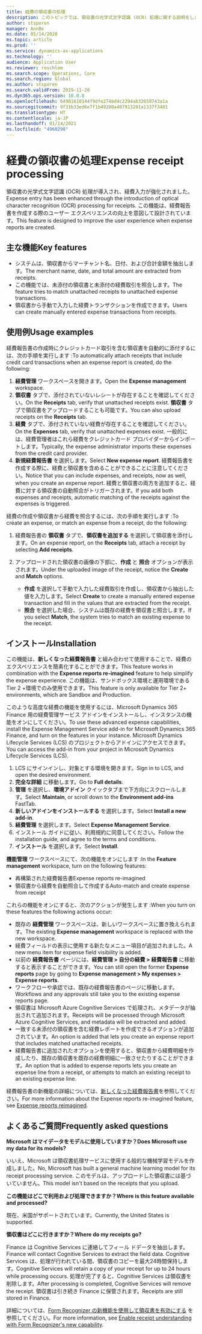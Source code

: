 ```yaml
---
title: 経費の領収書の処理
description: このトピックでは、領収書の光学式文字認識 (OCR) 処理に関する説明をします。 この機能は、Microsoft Dynamics 365 Finance で経費報告書を作成する際のユーザー エクスペリエンスの向上を意図して設計されています。
author: stsporen
manager: AnnBe
ms.date: 05/14/2020
ms.topic: article
ms.prod: ''
ms.service: dynamics-ax-applications
ms.technology: ''
audience: Application User
ms.reviewer: roschlom
ms.search.scope: Operations, Core
ms.search.region: Global
ms.author: stsporen
ms.search.validFrom: 2019-11-20
ms.dyn365.ops.version: 10.0.8
ms.openlocfilehash: 64901610144f9dfe274bd4c2294ab32659743a1a
ms.sourcegitcommit: 9f31b33ed6e7f1b49200a407913201a1337f3401
ms.translationtype: HT
ms.contentlocale: ja-JP
ms.lasthandoff: 01/14/2021
ms.locfileid: "4960298"
---
```

# <a name="expense-receipt-processing"></a><span data-ttu-id="d57ed-104">経費の領収書の処理</span><span class="sxs-lookup"><span data-stu-id="d57ed-104">Expense receipt processing</span></span>

<span data-ttu-id="d57ed-105">領収書の光学式文字認識 (OCR) 処理が導入され、経費入力が強化されました。</span><span class="sxs-lookup"><span data-stu-id="d57ed-105">Expense entry has been enhanced through the introduction of optical character recognition (OCR) processing for receipts.</span></span> <span data-ttu-id="d57ed-106">この機能は、経費報告書を作成する際のユーザー エクスペリエンスの向上を意図して設計されています。</span><span class="sxs-lookup"><span data-stu-id="d57ed-106">This feature is designed to improve the user experience when expense reports are created.</span></span>

## <a name="key-features"></a><span data-ttu-id="d57ed-107">主な機能</span><span class="sxs-lookup"><span data-stu-id="d57ed-107">Key features</span></span>

- <span data-ttu-id="d57ed-108">システムは、領収書からマーチャント名、日付、および合計金額を抽出します。</span><span class="sxs-lookup"><span data-stu-id="d57ed-108">The merchant name, date, and total amount are extracted from receipts.</span></span>
- <span data-ttu-id="d57ed-109">この機能では、未添付の領収書と未添付の経費取引を照合します。</span><span class="sxs-lookup"><span data-stu-id="d57ed-109">The feature tries to match unattached receipts to unattached expense transactions.</span></span>
- <span data-ttu-id="d57ed-110">領収書から手動で入力した経費トランザクションを作成できます。</span><span class="sxs-lookup"><span data-stu-id="d57ed-110">Users can create manually entered expense transactions from receipts.</span></span>

## <a name="usage-examples"></a><span data-ttu-id="d57ed-111">使用例</span><span class="sxs-lookup"><span data-stu-id="d57ed-111">Usage examples</span></span>

<span data-ttu-id="d57ed-112">経費報告書の作成時にクレジットカード取引を含む領収書を自動的に添付するには、次の手順を実行します :</span><span class="sxs-lookup"><span data-stu-id="d57ed-112">To automatically attach receipts that include credit card transactions when an expense report is created, do the following:</span></span>

  1. <span data-ttu-id="d57ed-113">**経費管理** ワークスペースを開きます。</span><span class="sxs-lookup"><span data-stu-id="d57ed-113">Open the **Expense management** workspace.</span></span>
  2. <span data-ttu-id="d57ed-114">**領収書** タブで、添付されていないレシートが存在することを確認してください。</span><span class="sxs-lookup"><span data-stu-id="d57ed-114">On the **Receipts** tab, verify that unattached receipts exist.</span></span> <span data-ttu-id="d57ed-115">**領収書** タブで領収書をアップロードすることも可能です。</span><span class="sxs-lookup"><span data-stu-id="d57ed-115">You can also upload receipts on the **Receipts** tab.</span></span>
  3. <span data-ttu-id="d57ed-116">**経費** タブで、添付されていない経費が存在することを確認してください。</span><span class="sxs-lookup"><span data-stu-id="d57ed-116">On the **Expenses** tab, verify that unattached expenses exist.</span></span> <span data-ttu-id="d57ed-117">一般的には、経費管理者はこれら経費をクレジットカード プロバイダーからインポートします。</span><span class="sxs-lookup"><span data-stu-id="d57ed-117">Typically, the expense administrator imports these expenses from the credit card provider.</span></span>
  4. <span data-ttu-id="d57ed-118">**新規経費報告書** を選択します。</span><span class="sxs-lookup"><span data-stu-id="d57ed-118">Select **New expense report**.</span></span> <span data-ttu-id="d57ed-119">経費報告書を作成する際に、経費と領収書を含めることができることに注意してください。</span><span class="sxs-lookup"><span data-stu-id="d57ed-119">Notice that you can include expenses, and receipts, now as well, when you create an expense report.</span></span> <span data-ttu-id="d57ed-120">経費と領収書の両方を追加すると、経費に対する領収書の自動照合がトリガーされます。</span><span class="sxs-lookup"><span data-stu-id="d57ed-120">If you add both expenses and receipts, automatic matching of the receipts against the expenses is triggered.</span></span>

<span data-ttu-id="d57ed-121">経費の作成や領収書から経費を照合するには、次の手順を実行します :</span><span class="sxs-lookup"><span data-stu-id="d57ed-121">To create an expense, or match an expense from a receipt, do the following:</span></span>

  1. <span data-ttu-id="d57ed-122">経費報告書の **領収書** タブで、**領収書を追加する** を選択して領収書を添付します。</span><span class="sxs-lookup"><span data-stu-id="d57ed-122">On an expense report, on the **Receipts** tab, attach a receipt by selecting **Add receipts**.</span></span>
  2. <span data-ttu-id="d57ed-123">アップロードされた領収書の画像の下部に、**作成** と **照合** オプションが表示されます。</span><span class="sxs-lookup"><span data-stu-id="d57ed-123">Under the uploaded image of the receipt, notice the **Create** and **Match** options.</span></span>

      - <span data-ttu-id="d57ed-124">**作成** を選択して手動で入力した経費取引を作成し、領収書から抽出した値を入力します。</span><span class="sxs-lookup"><span data-stu-id="d57ed-124">Select **Create** to create a manually entered expense transaction and fill in the values that are extracted from the receipt.</span></span>
      - <span data-ttu-id="d57ed-125">**照合** を選択した場合、システムは既存の経費を領収書と照合します。</span><span class="sxs-lookup"><span data-stu-id="d57ed-125">If you select **Match**, the system tries to match an existing expense to the receipt.</span></span>

## <a name="installation"></a><span data-ttu-id="d57ed-126">インストール</span><span class="sxs-lookup"><span data-stu-id="d57ed-126">Installation</span></span>

<span data-ttu-id="d57ed-127">この機能は、**新しくなった経費報告書** と組み合わせて使用することで、経費のエクスペリエンスを簡素化することができます。</span><span class="sxs-lookup"><span data-stu-id="d57ed-127">This feature works in combination with the **Expense reports re-imagined** feature to help simplify the expense experience.</span></span> <span data-ttu-id="d57ed-128">この機能は、サンドボックス環境と運用環境である Tier 2 +環境でのみ使用できます。</span><span class="sxs-lookup"><span data-stu-id="d57ed-128">This feature is only available for Tier 2+ environments, which are Sandbox and Production.</span></span>

<span data-ttu-id="d57ed-129">このような高度な経費の機能を使用するには、Microsoft Dynamics 365 Finance 用の経費管理サービス アドインをインストールし、インスタンスの機能をオンにしてください。</span><span class="sxs-lookup"><span data-stu-id="d57ed-129">To use these advanced expense capabilities, install the Expense Management Service add-in for Microsoft Dynamics 365 Finance, and turn on the features in your instance.</span></span> <span data-ttu-id="d57ed-130">Microsoft Dynamics Lifecycle Services (LCS) のプロジェクトからアドインにアクセスできます。</span><span class="sxs-lookup"><span data-stu-id="d57ed-130">You can access the add-in from your project in Microsoft Dynamics Lifecycle Services (LCS).</span></span>

1. <span data-ttu-id="d57ed-131">LCS にサインインし、対象とする環境を開きます。</span><span class="sxs-lookup"><span data-stu-id="d57ed-131">Sign in to LCS, and open the desired environment.</span></span>
2. <span data-ttu-id="d57ed-132">**完全な詳細** に移動します。</span><span class="sxs-lookup"><span data-stu-id="d57ed-132">Go to **Full details**.</span></span>
3. <span data-ttu-id="d57ed-133">**管理** を選択し、**環境アドイン** クイックタブまで下方向にスクロールします。</span><span class="sxs-lookup"><span data-stu-id="d57ed-133">Select **Maintain**, or scroll down to the **Environment add-ins** FastTab.</span></span>
4. <span data-ttu-id="d57ed-134">**新しいアドインをインストールする** を選択します。</span><span class="sxs-lookup"><span data-stu-id="d57ed-134">Select **Install a new add-in**.</span></span>
5. <span data-ttu-id="d57ed-135">**経費管理** を選択します。</span><span class="sxs-lookup"><span data-stu-id="d57ed-135">Select **Expense Management Service**.</span></span>
6. <span data-ttu-id="d57ed-136">インストール ガイドに従い、利用規約に同意してください。</span><span class="sxs-lookup"><span data-stu-id="d57ed-136">Follow the installation guide, and agree to the terms and conditions.</span></span>
7. <span data-ttu-id="d57ed-137">**インストール** を選択します。</span><span class="sxs-lookup"><span data-stu-id="d57ed-137">Select **Install**.</span></span>

<span data-ttu-id="d57ed-138">**機能管理** ワークスペースにて、次の機能をオンにします :</span><span class="sxs-lookup"><span data-stu-id="d57ed-138">In the **Feature management** workspace, turn on the following features:</span></span>

- <span data-ttu-id="d57ed-139">再構築された経費報告書</span><span class="sxs-lookup"><span data-stu-id="d57ed-139">Expense reports re-imagined</span></span>
- <span data-ttu-id="d57ed-140">領収書から経費を自動照合して作成する</span><span class="sxs-lookup"><span data-stu-id="d57ed-140">Auto-match and create expense from receipt</span></span>

<span data-ttu-id="d57ed-141">これらの機能をオンにすると、次のアクションが発生します :</span><span class="sxs-lookup"><span data-stu-id="d57ed-141">When you turn on these features the following actions occur:</span></span>

- <span data-ttu-id="d57ed-142">既存の **経費管理** ワークスペースは、新しいワークスペースに置き換えられます。</span><span class="sxs-lookup"><span data-stu-id="d57ed-142">The existing **Expense management** workspace is replaced with the new workspace.</span></span>
- <span data-ttu-id="d57ed-143">経費フィールドの表示に使用する新たなメニュー項目が追加されました。</span><span class="sxs-lookup"><span data-stu-id="d57ed-143">A new menu item for expense field visibility is added.</span></span>
- <span data-ttu-id="d57ed-144">以前の **経費報告書** ページには、**経費管理 > 自分の経費 > 経費報告書** に移動すると表示することができます。</span><span class="sxs-lookup"><span data-stu-id="d57ed-144">You can still open the former **Expense reports** page by going to **Expense management > My expenses > Expense reports**.</span></span>
- <span data-ttu-id="d57ed-145">ワークフローや承認では、既存の経費報告書のページに移動します。</span><span class="sxs-lookup"><span data-stu-id="d57ed-145">Workflows and any approvals still take you to the existing expense reports page.</span></span>
- <span data-ttu-id="d57ed-146">領収書は Microsoft Azure Cognitive Services で処理され、メタデータが抽出されて追加されます。</span><span class="sxs-lookup"><span data-stu-id="d57ed-146">Receipts will be processed through Microsoft Azure Cognitive Services, and metadata will be extracted and added.</span></span>
- <span data-ttu-id="d57ed-147">一致する未添付の領収書を含む経費レポートを作成できるオプションが追加されています。</span><span class="sxs-lookup"><span data-stu-id="d57ed-147">An option is added that lets you create an expense report that includes matched unattached receipts.</span></span>
- <span data-ttu-id="d57ed-148">経費報告書に追加されたオプションを使用すると、領収書から経費明細を作成したり、既存の領収書を既存の経費明細に一致させたりすることができます。</span><span class="sxs-lookup"><span data-stu-id="d57ed-148">An option that is added to expense reports lets you create an expense line from a receipt, or attempts to match an existing receipt to an existing expense line.</span></span>

<span data-ttu-id="d57ed-149">経費報告書の新機能の詳細については、[新しくなった経費報告書](ExpenseWorkspaceNew.md)を参照してください。</span><span class="sxs-lookup"><span data-stu-id="d57ed-149">For more information about the Expense reports re-imagined feature, see [Expense reports reimagined](ExpenseWorkspaceNew.md).</span></span>

## <a name="frequently-asked-questions"></a><span data-ttu-id="d57ed-150">よくあるご質問</span><span class="sxs-lookup"><span data-stu-id="d57ed-150">Frequently asked questions</span></span>

<span data-ttu-id="d57ed-151">**Microsoft はマイデータをモデルに使用していますか？**</span><span class="sxs-lookup"><span data-stu-id="d57ed-151">**Does Microsoft use my data for its models?**</span></span>

<span data-ttu-id="d57ed-152">いいえ、Microsoft は領収書処理サービスに使用する般的な機械学習モデルを作成しました。</span><span class="sxs-lookup"><span data-stu-id="d57ed-152">No, Microsoft has built a general machine learning model for its receipt processing service.</span></span> <span data-ttu-id="d57ed-153">このモデルは、アップロードした領収書には基づいていません。</span><span class="sxs-lookup"><span data-stu-id="d57ed-153">This model isn't based on the receipts that you upload.</span></span>

<span data-ttu-id="d57ed-154">**この機能はどこで利用および処理できますか？**</span><span class="sxs-lookup"><span data-stu-id="d57ed-154">**Where is this feature available and processed?**</span></span>

<span data-ttu-id="d57ed-155">現在、米国がサポートされています。</span><span class="sxs-lookup"><span data-stu-id="d57ed-155">Currently, the United States is supported.</span></span>

<span data-ttu-id="d57ed-156">**領収書はどこに行きますか？**</span><span class="sxs-lookup"><span data-stu-id="d57ed-156">**Where do my receipts go?**</span></span>

<span data-ttu-id="d57ed-157">Finance は Cognitive Services に連絡してフィール ドデータを抽出します。</span><span class="sxs-lookup"><span data-stu-id="d57ed-157">Finance will contact Cognitive Services to extract the field data.</span></span> <span data-ttu-id="d57ed-158">Cognitive Services は、処理が行われている間、領収書のコピーを最大24時間保持します。</span><span class="sxs-lookup"><span data-stu-id="d57ed-158">Cognitive Services will retain a copy of your receipt for up to 24 hours while processing occurs.</span></span> <span data-ttu-id="d57ed-159">処理が完了すると、Cognitive Services は領収書を削除します。</span><span class="sxs-lookup"><span data-stu-id="d57ed-159">After processing is completed, Cognitive Services will remove the receipt.</span></span> <span data-ttu-id="d57ed-160">領収書は引き続き Finance に保管されます。</span><span class="sxs-lookup"><span data-stu-id="d57ed-160">Receipts are still stored in Finance.</span></span>

<span data-ttu-id="d57ed-161">詳細については、[Form Recognizer の新機能を使用して領収書を有効にする](https://azure.microsoft.com/blog/enable-receipt-understanding-with-form-recognizer-s-new-capability/) を参照してください。</span><span class="sxs-lookup"><span data-stu-id="d57ed-161">For more information, see [Enable receipt understanding with Form Recognizer's new capability](https://azure.microsoft.com/blog/enable-receipt-understanding-with-form-recognizer-s-new-capability/).</span></span>

